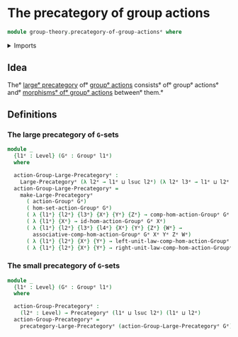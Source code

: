 # The precategory of group actions

```agda
module group-theory.precategory-of-group-actionsᵉ where
```

<details><summary>Imports</summary>

```agda
open import category-theory.large-precategoriesᵉ
open import category-theory.precategoriesᵉ

open import foundation.universe-levelsᵉ

open import group-theory.group-actionsᵉ
open import group-theory.groupsᵉ
open import group-theory.homomorphisms-group-actionsᵉ
```

</details>

## Idea

Theᵉ [largeᵉ precategory](category-theory.large-precategories.mdᵉ) ofᵉ
[groupᵉ actions](group-theory.group-actions.mdᵉ) consistsᵉ ofᵉ groupᵉ actionsᵉ andᵉ
[morphismsᵉ ofᵉ groupᵉ actions](group-theory.homomorphisms-group-actions.mdᵉ)
betweenᵉ them.ᵉ

## Definitions

### The large precategory of `G`-sets

```agda
module _
  {l1ᵉ : Level} (Gᵉ : Groupᵉ l1ᵉ)
  where

  action-Group-Large-Precategoryᵉ :
    Large-Precategoryᵉ (λ l2ᵉ → l1ᵉ ⊔ lsuc l2ᵉ) (λ l2ᵉ l3ᵉ → l1ᵉ ⊔ l2ᵉ ⊔ l3ᵉ)
  action-Group-Large-Precategoryᵉ =
    make-Large-Precategoryᵉ
      ( action-Groupᵉ Gᵉ)
      ( hom-set-action-Groupᵉ Gᵉ)
      ( λ {l1ᵉ} {l2ᵉ} {l3ᵉ} {Xᵉ} {Yᵉ} {Zᵉ} → comp-hom-action-Groupᵉ Gᵉ Xᵉ Yᵉ Zᵉ)
      ( λ {l1ᵉ} {Xᵉ} → id-hom-action-Groupᵉ Gᵉ Xᵉ)
      ( λ {l1ᵉ} {l2ᵉ} {l3ᵉ} {l4ᵉ} {Xᵉ} {Yᵉ} {Zᵉ} {Wᵉ} →
        associative-comp-hom-action-Groupᵉ Gᵉ Xᵉ Yᵉ Zᵉ Wᵉ)
      ( λ {l1ᵉ} {l2ᵉ} {Xᵉ} {Yᵉ} → left-unit-law-comp-hom-action-Groupᵉ Gᵉ Xᵉ Yᵉ)
      ( λ {l1ᵉ} {l2ᵉ} {Xᵉ} {Yᵉ} → right-unit-law-comp-hom-action-Groupᵉ Gᵉ Xᵉ Yᵉ)
```

### The small precategory of `G`-sets

```agda
module _
  {l1ᵉ : Level} (Gᵉ : Groupᵉ l1ᵉ)
  where

  action-Group-Precategoryᵉ :
    (l2ᵉ : Level) → Precategoryᵉ (l1ᵉ ⊔ lsuc l2ᵉ) (l1ᵉ ⊔ l2ᵉ)
  action-Group-Precategoryᵉ =
    precategory-Large-Precategoryᵉ (action-Group-Large-Precategoryᵉ Gᵉ)
```